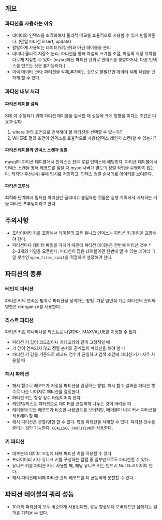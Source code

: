 ## 개요
### 파티션을 사용하는 이유
- 데이터와 인텍스를 조각화해서 물리적 메모를 효율적으로 사용할 수 있게 만들어준다. (단일 파티션 insert, update)
- 활발하게 사용되는 데이터(워킹셋)과 아닌 테이블을 분리 
- 데이터 물리적 저장소 분리: 파티션을 통해 파일의 크기를 조절, 파일의 저장 위치를 다르게 지정할 수 있다. (mysql에선 파티션 단위로 인덱스를 생성하거나, 다른 인덱스를 만드는 것은 불가능하다.)
- 이력 데이터 관리: 파티션을 삭제,추가하는 것으로 불필요한 데이터 삭제 작업을 편하게 할 수 있다.
### 파티션 내부 처리
#### 파티션 테이블 검색
SQL이 수행되기 위해 파티션 테이블을 검색할 때 성능에 크게 영향을 미치는 조건은 다음과 같다. 
1. where 걸의 조건으로 검색해야 할 파티션을 선택할 수 있는가?
2. WHERE 절의 조건이 인덱스를 효율적으로 사용(인덱스 레인지 스캔)할 수 있는가?
#### 파티션 테이블의 인덱스 스캔과 정렬
mysql의 파티션 테이블에서 인덱스는 전부 로컬 인덱스에 해당한다. 
파티션 테이블에서 인덱스 스캔을 통해 레코드를 읽을 때 mysql서버가 별도의 정렬 작업을 수행하지 않는다. 
하지만 우선순위 큐에 임시로 저장하고, 인덱스 정렬 순서데로 데이터를 보여준다.
#### 파티션 프루닝
최적화 단계에서 필요한 파이션만 골라내고 불필요한 것들은 실행 계획에서 배제하는 거을 파티션 프루닝이라고 한다. 
## 주의사항
- 프라이머리 키를 포함해서 테이블의 모든 유니크 인덱스는 파티션 키 칼럼을 포함해야 한다.
- 파티션마다 데이터 파일을 가지기 때문에 파티션 테이블은 한번에 파티션 갯수 * 2~3개의 파일을 오픈한다. 파티션이 많은 테이블이면 한번에 열 수 있는 데이터 파일 갯수인 `open_files_limit`을 적절하게 설정해야 한다.
## 파티션의 종류
### 레인지 파티션 
파티션 키의 연속된 범위로 파티션을 정의하는 방법. 가장 일반적
기존 파티션의 분리와 병합은 reorganize를 사용한다. 
### 리스트 파티션
파티션 키값 하나하나를 리스트로 나열한다. 
MAXVALUE를 지정할 수 없다. 
- 파티션 키 값이 코드값이나 카테고리와 같이 고정적일 때
- 키 값이 연속되지 않고 정렬 순서와 관계없이 파티션을 해야 할 때
- 파티션 키 값을 기준으로 레코드 건수가 균일하고 검색 조건에 파티션 키가 자주 사용될 때
### 해시 파티션
- 해시 함수로 레코드가 저장될 파티션을 결정하는 방법. 해시 함수 결과를 파티션 갯수로 나눈 나머지로 패티션을 결정한다.
- 파티션 키는 항상 정수 타입이어야 한다.
- 레인지/리스트 파티션으로 데이터를 균등하게 나누는 것이 어려울 때
- 테이블의 모든 레코드가 비슷한 사용빈도를 보이지만, 테이블이 너무 커서 파티션을 적용해야 할 때
- 해시 파티션은 분할/병합 할 수 없다. 특정 파티션을 삭제할 수 없다. 파티션 갯수를 줄이는 것만 가능한다. `COALESCE PARTITION`을 사용한다.
### 키 파티션 
- 대부분의 데이터 ㅌ입에 대해 파티션 키를 적용할 수 있다.
- 프라이머리 키나 유니크 키를 구성하는 칼럼 중 일부만으로도 파티션할 수 있다.
- 유니크 키를 파티션 키로 사용할 때, 해당 유니크 키는 반드시 Not Null 이어야 한다.
- 해시 파티션에 비해 파티션 간의 레코드를 더 균등하게 분할할 수 있다.
## 파티션 테이블의 쿼리 성능
- 10개의 파티션이 모두 비슷하게 사용된다면, 성능 향상보다 오버헤드만 심해지는 결과를 가져올 수 있다.

